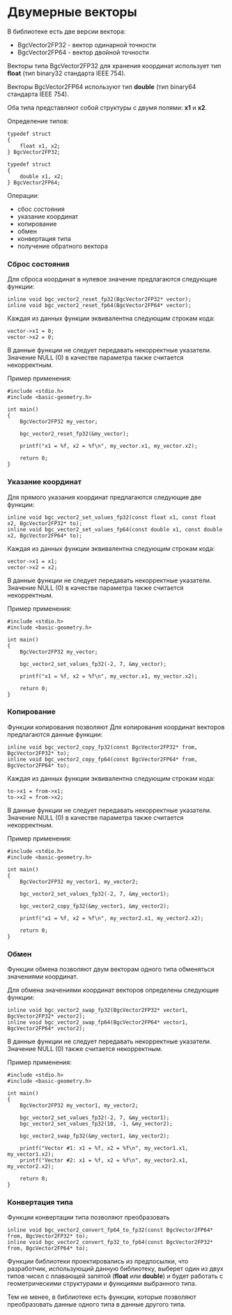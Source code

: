 # Двумерные векторы

В библиотеке есть две версии вектора:
- BgcVector2FP32 - вектор одинарной точности
- BgcVector2FP64 - вектор двойной точности

Векторы типа BgcVector2FP32 для хранения координат использует тип **float** (тип
binary32 стандарта IEEE 754).

Векторы BgcVector2FP64 используют тип **double** (тип binary64 стандарта IEEE 754).

Оба типа представляют собой структуры с двумя полями: **x1** и **x2**.

Определение типов:

    typedef struct
    {
        float x1, x2;
    } BgcVector2FP32;

    typedef struct
    {
        double x1, x2;
    } BgcVector2FP64;

Операции:
- сбос состояния
- указание координат
- копирование
- обмен
- конвертация типа
- получение обратного вектора

### Сброс состояния

Для сброса координат в нулевое значение предлагаются следующие функции:

    inline void bgc_vector2_reset_fp32(BgcVector2FP32* vector);
    inline void bgc_vector2_reset_fp64(BgcVector2FP64* vector);

Каждая из данных функции эквивалентна следующим строкам кода:

    vector->x1 = 0;
    vector->x2 = 0;

В данные функции не следует передавать некорректные указатели. Значение NULL (0)
в качестве параметра также считается некорректным.

Пример применения:

    #include <stdio.h>
    #include <basic-geometry.h>

    int main()
    {
        BgcVector2FP32 my_vector;

        bgc_vector2_reset_fp32(&my_vector);

        printf("x1 = %f, x2 = %f\n", my_vector.x1, my_vector.x2);

        return 0;
    }

### Указание координат

Для прямого указания координат предлагаются следующие две функции:

    inline void bgc_vector2_set_values_fp32(const float x1, const float x2, BgcVector2FP32* to);
    inline void bgc_vector2_set_values_fp64(const double x1, const double x2, BgcVector2FP64* to);

Каждая из данных функции эквивалентна следующим строкам кода:

    vector->x1 = x1;
    vector->x2 = x2;

В данные функции не следует передавать некорректные указатели. Значение NULL (0)
в качестве параметра также считается некорректным.

Пример применения:

    #include <stdio.h>
    #include <basic-geometry.h>

    int main()
    {
        BgcVector2FP32 my_vector;

        bgc_vector2_set_values_fp32(-2, 7, &my_vector);

        printf("x1 = %f, x2 = %f\n", my_vector.x1, my_vector.x2);

        return 0;
    }

### Копирование

Функции копирования позволяют 
Для копирования координат векторов предлагаются данные функции:

    inline void bgc_vector2_copy_fp32(const BgcVector2FP32* from, BgcVector2FP32* to);
    inline void bgc_vector2_copy_fp64(const BgcVector2FP64* from, BgcVector2FP64* to);

Каждая из данных функции эквивалентна следующим строкам кода:

    to->x1 = from->x1;
    to->x2 = from->x2;

В данные функции не следует передавать некорректные указатели. Значение NULL (0)
в качестве параметра также считается некорректным.

Пример применения:

    #include <stdio.h>
    #include <basic-geometry.h>

    int main()
    {
        BgcVector2FP32 my_vector1, my_vector2;

        bgc_vector2_set_values_fp32(-2, 7, &my_vector1);

        bgc_vector2_copy_fp32(&my_vector1, &my_vector2);

        printf("x1 = %f, x2 = %f\n", my_vector2.x1, my_vector2.x2);

        return 0;
    }

### Обмен

Функции обмена позволяют двум векторам одного типа обменяться значениями
координат.

Для обмена значениями координат векторов определены следующие функции:

    inline void bgc_vector2_swap_fp32(BgcVector2FP32* vector1, BgcVector2FP32* vector2);
    inline void bgc_vector2_swap_fp64(BgcVector2FP64* vector1, BgcVector2FP64* vector2);

В данные функции не следует передавать некорректные указатели. Значение NULL (0)
также считается некорректным.

Пример применения:

    #include <stdio.h>
    #include <basic-geometry.h>

    int main()
    {
        BgcVector2FP32 my_vector1, my_vector2;

        bgc_vector2_set_values_fp32(-2, 7, &my_vector1);
        bgc_vector2_set_values_fp32(10, -1, &my_vector2);

        bgc_vector2_swap_fp32(&my_vector1, &my_vector2);

        printf("Vector #1: x1 = %f, x2 = %f\n", my_vector1.x1, my_vector1.x2);
        printf("Vector #2: x1 = %f, x2 = %f\n", my_vector2.x1, my_vector2.x2);

        return 0;
    }

### Конвертация типа

Функции конвертации типа позволяют преобразовать 

	inline void bgc_vector2_convert_fp64_to_fp32(const BgcVector2FP64* from, BgcVector2FP32* to);
	inline void bgc_vector2_convert_fp32_to_fp64(const BgcVector2FP32* from, BgcVector2FP64* to);

Функции библиотеки проектировались из предпосылки, что разработчик, использующий
данную библиотеку, выберет один из двух типов чисел с плавающей запятой
(**float** или **double**) и будет работать с геометрическими структурами и
функциями выбранного типа.

Тем не менее, в библиотеке есть функции, которые позволяют преобразовать данные
одного типа в данные другого типа.
